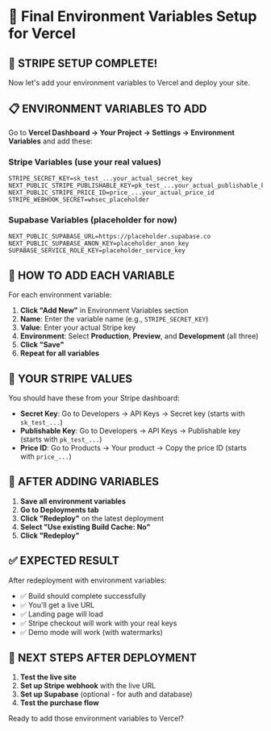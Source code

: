 # 🚀 Final Environment Variables Setup for Vercel

## 🎉 STRIPE SETUP COMPLETE!

Now let's add your environment variables to Vercel and deploy your site.

## 📋 ENVIRONMENT VARIABLES TO ADD

Go to **Vercel Dashboard → Your Project → Settings → Environment Variables** and add these:

### Stripe Variables (use your real values)
```
STRIPE_SECRET_KEY=sk_test_...your_actual_secret_key
NEXT_PUBLIC_STRIPE_PUBLISHABLE_KEY=pk_test_...your_actual_publishable_key
NEXT_PUBLIC_STRIPE_PRICE_ID=price_...your_actual_price_id
STRIPE_WEBHOOK_SECRET=whsec_placeholder
```

### Supabase Variables (placeholder for now)
```
NEXT_PUBLIC_SUPABASE_URL=https://placeholder.supabase.co
NEXT_PUBLIC_SUPABASE_ANON_KEY=placeholder_anon_key
SUPABASE_SERVICE_ROLE_KEY=placeholder_service_key
```

## 🎯 HOW TO ADD EACH VARIABLE

For each environment variable:

1. **Click "Add New"** in Environment Variables section
2. **Name**: Enter the variable name (e.g., `STRIPE_SECRET_KEY`)
3. **Value**: Enter your actual Stripe key
4. **Environment**: Select **Production**, **Preview**, and **Development** (all three)
5. **Click "Save"**
6. **Repeat for all variables**

## 🔑 YOUR STRIPE VALUES

You should have these from your Stripe dashboard:

- **Secret Key**: Go to Developers → API Keys → Secret key (starts with `sk_test_...`)
- **Publishable Key**: Go to Developers → API Keys → Publishable key (starts with `pk_test_...`)
- **Price ID**: Go to Products → Your product → Copy the price ID (starts with `price_...`)

## 🚀 AFTER ADDING VARIABLES

1. **Save all environment variables**
2. **Go to Deployments tab**
3. **Click "Redeploy"** on the latest deployment
4. **Select "Use existing Build Cache: No"**
5. **Click "Redeploy"**

## ✅ EXPECTED RESULT

After redeployment with environment variables:
- ✅ Build should complete successfully
- ✅ You'll get a live URL
- ✅ Landing page will load
- ✅ Stripe checkout will work with your real keys
- ✅ Demo mode will work (with watermarks)

## 🎉 NEXT STEPS AFTER DEPLOYMENT

1. **Test the live site**
2. **Set up Stripe webhook** with the live URL
3. **Set up Supabase** (optional - for auth and database)
4. **Test the purchase flow**

Ready to add those environment variables to Vercel?
